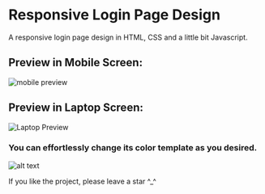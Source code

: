 # Responsive Login Page Design
A responsive login page design in HTML, CSS and a little bit Javascript.

## Preview in Mobile Screen:

![mobile preview](https://kriptodedektifi.net/login-page-mobile.PNG)

## Preview in Laptop Screen:

![Laptop Preview](https://kriptodedektifi.net/login-page-laptop.PNG)

### You can effortlessly change its color template as you desired.

![alt text](https://kriptodedektifi.net/code.png)

If you like the project, please leave a star ^_^
